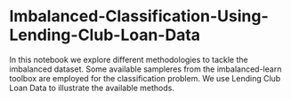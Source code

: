# Imbalanced-Classification-Using-Lending-Club-Loan-Data
In this notebook we explore different methodologies to tackle the imbalanced dataset. Some available sampleres from the imbalanced-learn toolbox are employed for the classification problem. We use Lending Club Loan Data to illustrate the available methods.
